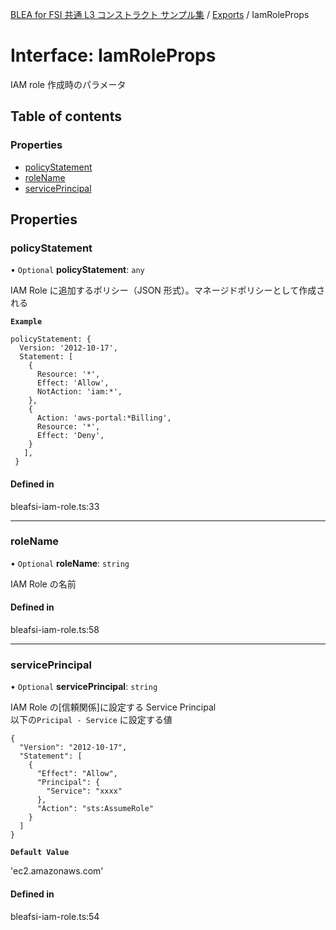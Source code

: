 [BLEA for FSI 共通 L3 コンストラクト サンプル集](../README.md) / [Exports](../modules.md) / IamRoleProps

# Interface: IamRoleProps

IAM role 作成時のパラメータ

## Table of contents

### Properties

- [policyStatement](IamRoleProps.md#policystatement)
- [roleName](IamRoleProps.md#rolename)
- [servicePrincipal](IamRoleProps.md#serviceprincipal)

## Properties

### policyStatement

• `Optional` **policyStatement**: `any`

IAM Role に追加するポリシー（JSON 形式）。マネージドポリシーとして作成される

**`Example`**

```
policyStatement: {
  Version: '2012-10-17',
  Statement: [
    {
      Resource: '*',
      Effect: 'Allow',
      NotAction: 'iam:*',
    },
    {
      Action: 'aws-portal:*Billing',
      Resource: '*',
      Effect: 'Deny',
    }
   ],
 }
```

#### Defined in

bleafsi-iam-role.ts:33

---

### roleName

• `Optional` **roleName**: `string`

IAM Role の名前

#### Defined in

bleafsi-iam-role.ts:58

---

### servicePrincipal

• `Optional` **servicePrincipal**: `string`

IAM Role の[信頼関係]に設定する Service Principal <br>
以下の`Pricipal - Service` に設定する値

```
{
  "Version": "2012-10-17",
  "Statement": [
    {
      "Effect": "Allow",
      "Principal": {
        "Service": "xxxx"
      },
      "Action": "sts:AssumeRole"
    }
  ]
}
```

**`Default Value`**

'ec2.amazonaws.com'

#### Defined in

bleafsi-iam-role.ts:54
